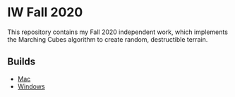 # IW Fall 2020

This repository contains my Fall 2020 independent work, which implements the Marching Cubes algorithm to create random, destructible terrain. 

## Builds

* [Mac](https://www.dropbox.com/s/j9eky7075cy99rx/MarchingCubesOSX.zip?dl=0)
* [Windows](https://www.dropbox.com/s/nhrbcqh5oti8lqr/MarchingCubesWindowsX64.zip?dl=0)
